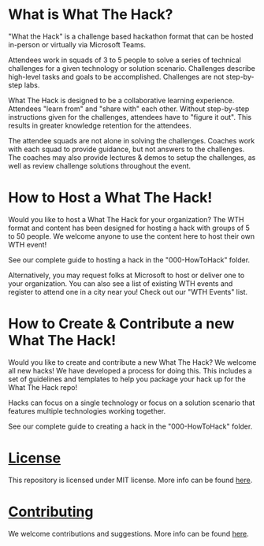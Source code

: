 # What is What The Hack?

"What the Hack" is a challenge based hackathon format that can be hosted in-person or virtually via Microsoft Teams.

Attendees work in squads of 3 to 5 people to solve a series of technical challenges for a given technology or solution scenario. Challenges describe high-level tasks and goals to be accomplished. Challenges are not step-by-step labs.

What The Hack is designed to be a collaborative learning experience.  Attendees "learn from" and "share with" each other. Without step-by-step instructions given for the challenges, attendees have to "figure it out".  This results in greater knowledge retention for the attendees. 

The attendee squads are not alone in solving the challenges. Coaches work with each squad to provide guidance, but not answers to the challenges.  The coaches may also provide lectures & demos to setup the challenges, as well as review challenge solutions throughout the event.

# How to Host a What The Hack!

Would you like to host a What The Hack for your organization? The WTH format and content has been designed for hosting a hack with groups of 5 to 50 people. We welcome anyone to use the content here to host their own WTH event!

See our complete guide to hosting a hack in the "000-HowToHack" folder.

Alternatively, you may request folks at Microsoft to host or deliver one to your organization.  You can also see a list of existing WTH events and register to attend one in a city near you! Check out our "WTH Events" list.

# How to Create & Contribute a new What The Hack!

Would you like to create and contribute a new What The Hack?  We welcome all new hacks!  We have developed a process for doing this.  This includes a set of guidelines and templates to help you package your hack up for the What The Hack repo!

Hacks can focus on a single technology or focus on a solution scenario that features multiple technologies working together.

See our complete guide to creating a hack in the "000-HowToHack" folder.

# [License](https://github.com/Microsoft/WhatTheHack/blob/master/LICENSE)
This repository is licensed under MIT license. More info can be found [here](https://github.com/Microsoft/WhatTheHack/blob/master/LICENSE).

# [Contributing](https://github.com/Microsoft/WhatTheHack/blob/master/CONTRIBUTING.md)

We welcome contributions and suggestions. More info can be found [here](https://github.com/Microsoft/WhatTheHack/blob/master/CONTRIBUTING.md).